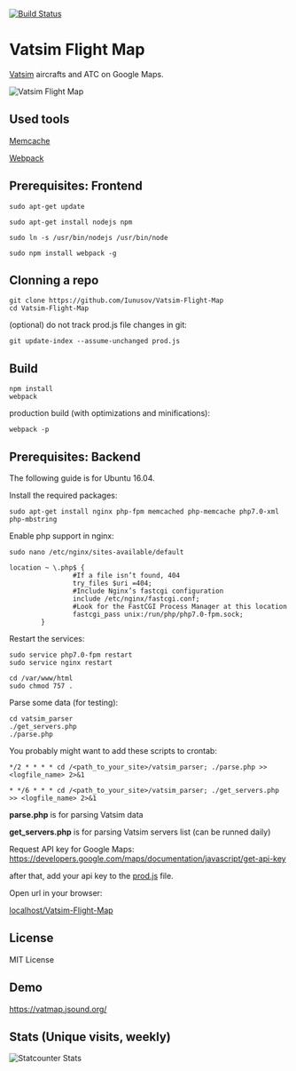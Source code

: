 [![Build Status](https://travis-ci.org/Iunusov/Vatsim-Flight-Map.svg?branch=master)](https://travis-ci.org/Iunusov/Vatsim-Flight-Map)

# Vatsim Flight Map
[Vatsim](https://wikipedia.org/wiki/VATSIM) aircrafts and ATC on Google Maps.

![Vatsim Flight Map](https://raw.githubusercontent.com/Iunusov/Vatsim-Flight-Map/master/img/mobileview.png "Vatsim Flight Map")

## Used tools
[Memcache](http://php.net/manual/ru/book.memcache.php)

[Webpack](https://webpack.github.io/docs/tutorials/getting-started/)

## Prerequisites: Frontend
```
sudo apt-get update
```

```
sudo apt-get install nodejs npm
```

```
sudo ln -s /usr/bin/nodejs /usr/bin/node
```

```
sudo npm install webpack -g
```

## Clonning a repo

```
git clone https://github.com/Iunusov/Vatsim-Flight-Map
cd Vatsim-Flight-Map
```

(optional) do not track prod.js file changes in git:

```
git update-index --assume-unchanged prod.js
```

## Build

```
npm install
webpack
```

production build (with optimizations and minifications):

```
webpack -p
```

## Prerequisites: Backend

The following guide is for Ubuntu 16.04.

Install the required packages:
```
sudo apt-get install nginx php-fpm memcached php-memcache php7.0-xml php-mbstring
```

Enable php support in nginx:
```
sudo nano /etc/nginx/sites-available/default
```

```
location ~ \.php$ {
                #If a file isn’t found, 404
                try_files $uri =404;
                #Include Nginx’s fastcgi configuration
                include /etc/nginx/fastcgi.conf;
                #Look for the FastCGI Process Manager at this location
                fastcgi_pass unix:/run/php/php7.0-fpm.sock;
        }
```

Restart the services:
```
sudo service php7.0-fpm restart
sudo service nginx restart
```

```
cd /var/www/html
sudo chmod 757 .
```

Parse some data (for testing):
```
cd vatsim_parser
./get_servers.php
./parse.php
```

You probably might want to add these scripts to crontab:
```
*/2 * * * * cd /<path_to_your_site>/vatsim_parser; ./parse.php >> <logfile_name> 2>&1

* */6 * * * cd /<path_to_your_site>/vatsim_parser; ./get_servers.php >> <logfile_name> 2>&1
```
**parse.php** is for parsing Vatsim data

**get_servers.php** is for parsing Vatsim servers list (can be runned daily)

Request API key for Google Maps:
https://developers.google.com/maps/documentation/javascript/get-api-key

after that, add your api key to the [prod.js](https://github.com/Iunusov/Vatsim-Flight-Map/blob/master/prod.js) file.

Open url in your browser:

[localhost/Vatsim-Flight-Map](http://localhost/Vatsim-Flight-Map)

## License

MIT License

## Demo

https://vatmap.jsound.org/

## Stats (Unique visits, weekly)

![Statcounter Stats](https://statcounter.com/p10266561/summary/weekly-u-labels-line-all.png "Vatsim Flight Map")


